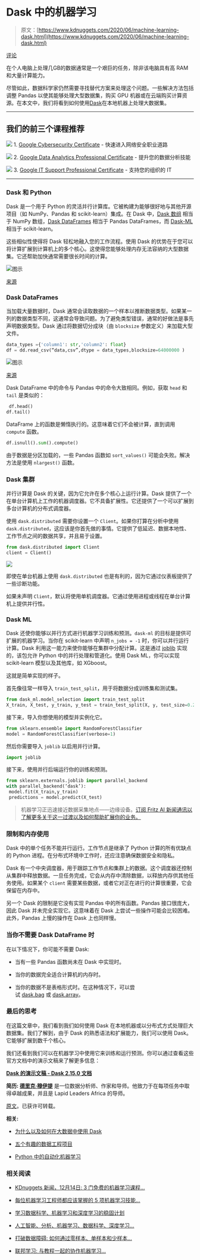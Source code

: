 # Dask 中的机器学习

> 原文：[https://www.kdnuggets.com/2020/06/machine-learning-dask.html](https://www.kdnuggets.com/2020/06/machine-learning-dask.html)

[评论](#comments)

在个人电脑上处理几GB的数据通常是一个艰巨的任务，除非该电脑具有高 RAM 和大量计算能力。

尽管如此，数据科学家仍然需要寻找替代方案来处理这个问题。一些解决方法包括调整 Pandas 以使其能够处理大型数据集，购买 GPU 机器或在云端购买计算资源。在本文中，我们将看到如何使用[Dask](https://dask.org/)在本地机器上处理大数据集。

* * *

## 我们的前三个课程推荐

![](../Images/0244c01ba9267c002ef39d4907e0b8fb.png) 1\. [Google Cybersecurity Certificate](https://www.kdnuggets.com/google-cybersecurity) - 快速进入网络安全职业道路

![](../Images/e225c49c3c91745821c8c0368bf04711.png) 2\. [Google Data Analytics Professional Certificate](https://www.kdnuggets.com/google-data-analytics) - 提升您的数据分析技能

![](../Images/0244c01ba9267c002ef39d4907e0b8fb.png) 3\. [Google IT Support Professional Certificate](https://www.kdnuggets.com/google-itsupport) - 支持您的组织的 IT

* * *

### Dask 和 Python

Dask 是一个用于 Python 的灵活并行计算库。它被构建为能够很好地与其他开源项目（如 NumPy、Pandas 和 scikit-learn）集成。在 Dask 中，[Dask 数组](https://docs.dask.org/en/latest/array.html) 相当于 NumPy 数组，[Dask DataFrames](https://docs.dask.org/en/latest/dataframe.html) 相当于 Pandas DataFrames，而 [Dask-ML](https://ml.dask.org/) 相当于 scikit-learn。

这些相似性使得将 Dask 轻松地融入您的工作流程。使用 Dask 的优势在于您可以将计算扩展到计算机上的多个核心。这使得您能够处理内存无法容纳的大型数据集。它还帮助加快通常需要很长时间的计算。

![图示](../Images/e812ece84005237a2818fcfe66918ac8.png)

[来源](https://dask.org/)

### Dask DataFrames

当加载大量数据时，Dask 通常会读取数据的一个样本以推断数据类型。如果某一列的数据类型不同，这通常会导致问题。为了避免类型错误，通常的好做法是事先声明数据类型。Dask 通过将数据切分成块（由 `blocksize` 参数定义）来加载大型文件。

```py
data_types ={'column1': str,'column2': float}
df = dd.read_csv(“data,csv”,dtype = data_types,blocksize=64000000 )
```

![图示](../Images/5742054bfc128a1492d8afc31c6a87ec.png)

[来源](https://dask.org/)

Dask DataFrame 中的命令与 Pandas 中的命令大致相同。例如，获取 `head` 和 `tail` 是类似的：

```py
 df.head()
df.tail()
```

DataFrame 上的函数是懒惰执行的。这意味着它们不会被计算，直到调用 `compute` 函数。

```py
df.isnull().sum().compute()
```

由于数据是分区加载的，一些 Pandas 函数如 `sort_values()` 可能会失败。解决方法是使用 `nlargest()` 函数。

### Dask 集群

并行计算是 Dask 的关键，因为它允许在多个核心上运行计算。Dask 提供了一个在单台计算机上工作的机器调度器。它不具备扩展性。它还提供了一个可以扩展到多台计算机的分布式调度器。

使用 `dask.distributed` 需要你设置一个 `Client`。如果你打算在分析中使用 `dask.distributed`，这应该是你首先做的事情。它提供了低延迟、数据本地性、工作节点之间的数据共享，并且易于设置。

```py
from dask.distributed import Client
client = Client()
```

![](../Images/5c70485c72f6d940cbc7583df741811a.png)

即使在单台机器上使用 `dask.distributed` 也是有利的，因为它通过仪表板提供了一些诊断功能。

如果未声明 `Client`，默认将使用单机调度器。它通过使用进程或线程在单台计算机上提供并行性。

### Dask ML

Dask 还使你能够以并行方式进行机器学习训练和预测。`dask-ml` 的目标是提供可扩展的机器学习。当你在 scikit-learn 中声明 `n_jobs = -1` 时，你可以并行运行计算。Dask 利用这一能力来使你能够在集群中分配计算。这是通过 [joblib](https://joblib.readthedocs.io/en/latest/) 实现的，该包允许 Python 中的并行处理和管道化。使用 Dask ML，你可以实现 scikit-learn 模型以及其他库，如 XGboost。

这就是简单实现的样子。

首先像往常一样导入 `train_test_split`，用于将数据分成训练集和测试集。

```py
from dask_ml.model_selection import train_test_split
X_train, X_test, y_train, y_test = train_test_split(X, y, test_size=0.2)
```

接下来，导入你想使用的模型并实例化它。

```py
from sklearn.ensemble import RandomForestClassifier
model = RandomForestClassifier(verbose=1)
```

然后你需要导入 `joblib` 以启用并行计算。

```py
import joblib
```

接下来，使用并行后端运行你的训练和预测。

```py
from sklearn.externals.joblib import parallel_backend
with parallel_backend(‘dask’):
 model.fit(X_train,y_train)
 predictions = model.predict(X_test)
```

> 机器学习正迅速接近数据采集地点——边缘设备。[订阅 Fritz AI 新闻通讯以了解更多关于这一过渡以及如何帮助扩展你的业务。](https://www.fritz.ai/newsletter?utm_campaign=fritzai-newsletter-scale6&utm_source=heartbeat)

### 限制和内存使用

Dask 中的单个任务不能并行运行。工作节点是继承了 Python 计算的所有优缺点的 Python 进程。在分布式环境中工作时，还应注意确保数据安全和隐私。

Dask 有一个中央调度器，用于跟踪工作节点和集群上的数据。这个调度器还控制从集群中释放数据。一旦任务完成，它会从内存中清除数据，以释放内存供其他任务使用。如果某个 `client` 需要某些数据，或者它对正在进行的计算很重要，它会保留在内存中。

另一个 Dask 的限制是它没有实现 Pandas 中的所有函数。Pandas 接口很庞大，因此 Dask 并未完全实现它。这意味着在 Dask 上尝试一些操作可能会比较困难。此外，Pandas 上慢的操作在 Dask 上也同样慢。

### 当你不需要 Dask DataFrame 时

在以下情况下，你可能不需要 Dask:

+   当有一些 Pandas 函数尚未在 Dask 中实现时。

+   当你的数据完全适合计算机的内存时。

+   当你的数据不是表格形式时。在这种情况下，可以尝试 [dask.bag](https://docs.dask.org/en/latest/bag.html) 或 [dask.array](https://docs.dask.org/en/latest/array.html)。

### 最后的思考

在这篇文章中，我们看到我们如何使用 Dask 在本地机器或以分布式方式处理巨大数据集。我们了解到，由于 Dask 的熟悉语法和扩展能力，我们可以使用 Dask。它能够扩展到数千个核心。

我们还看到我们可以在机器学习中使用它来训练和运行预测。你可以通过查看这些官方文档中的演示文稿来了解更多信息：

[**Dask 的演示文稿 - Dask 2.15.0 文档**](https://docs.dask.org/en/latest/presentations.html)

**简历: [德里克·穆伊提](https://derrickmwiti.com/)** 是一位数据分析师、作家和导师。他致力于在每项任务中取得卓越成果，并且是 Lapid Leaders Africa 的导师。

[原文](https://heartbeat.fritz.ai/machine-learning-in-dask-e234c98ef07)。已获许可转载。

**相关:**

+   [为什么以及如何在大数据中使用 Dask](/2020/04/dask-big-data.html)

+   [五个有趣的数据工程项目](/2020/03/data-engineering-projects.html)

+   [Python 中的自动化机器学习](/2019/01/automated-machine-learning-python.html)

### 相关阅读

+   [KDnuggets 新闻，12月14日: 3 门免费的机器学习课程…](https://www.kdnuggets.com/2022/n48.html)

+   [每位机器学习工程师都应该掌握的 5 项机器学习技能…](https://www.kdnuggets.com/2023/03/5-machine-learning-skills-every-machine-learning-engineer-know-2023.html)

+   [学习数据科学、机器学习和深度学习的稳固计划](https://www.kdnuggets.com/2023/01/mwiti-solid-plan-learning-data-science-machine-learning-deep-learning.html)

+   [人工智能、分析、机器学习、数据科学、深度学习…](https://www.kdnuggets.com/2021/12/developments-predictions-ai-machine-learning-data-science-research.html)

+   [打破数据障碍: 如何通过零样本、单样本和少样本…](https://www.kdnuggets.com/2023/08/breaking-data-barrier-zeroshot-oneshot-fewshot-learning-transforming-machine-learning.html)

+   [联邦学习: 与教程一起的协作机器学习…](https://www.kdnuggets.com/2021/12/federated-learning-collaborative-machine-learning-tutorial-get-started.html)
